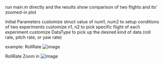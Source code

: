 run main.m directly and 
the results show comparison of two flights and its' zoomed-in plot 

Initial Parameters
customize struct value of num1, num2 to setup conditions of two experiments
customize n1, n2 to pick specific flight of each experiment
customize DataType to pick up the desired kind of data (roll rate, pitch rate, or yaw rate)

example:
RollRate
![image]()

RollRate Zoom in
![image]()



